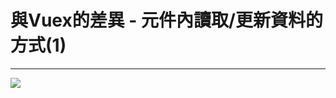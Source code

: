 <h1>與Vuex的差異 - 元件內讀取/更新資料的方式(1)</h1>
<hr>
<div>
  <div class="mt-2">
    <img src="/assets/store-relation.png" />
  </div>
</div>